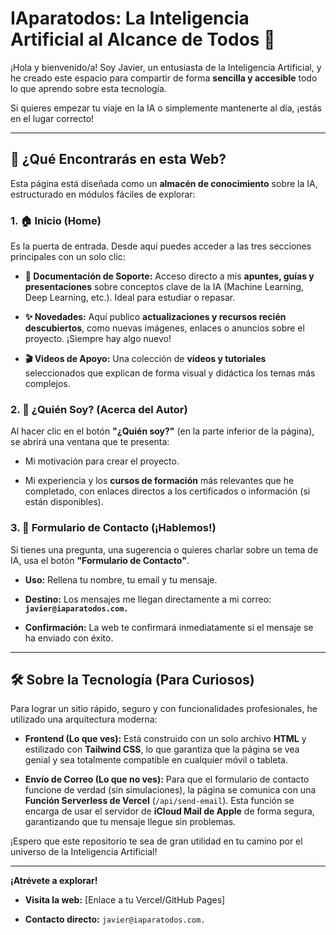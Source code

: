# IAparatodos: La Inteligencia Artificial al Alcance de Todos 🚀

¡Hola y bienvenido/a! Soy Javier, un entusiasta de la Inteligencia Artificial, y he creado este espacio para compartir de forma **sencilla y accesible** todo lo que aprendo sobre esta tecnología.

Si quieres empezar tu viaje en la IA o simplemente mantenerte al día, ¡estás en el lugar correcto!

---

## 🧭 ¿Qué Encontrarás en esta Web?

Esta página está diseñada como un **almacén de conocimiento** sobre la IA, estructurado en módulos fáciles de explorar:

### 1. 🏠 Inicio (Home)

Es la puerta de entrada. Desde aquí puedes acceder a las tres secciones principales con un solo clic:

* **📁 Documentación de Soporte:** Acceso directo a mis **apuntes, guías y presentaciones** sobre conceptos clave de la IA (Machine Learning, Deep Learning, etc.). Ideal para estudiar o repasar.

* **✨ Novedades:** Aquí publico **actualizaciones y recursos recién descubiertos**, como nuevas imágenes, enlaces o anuncios sobre el proyecto. ¡Siempre hay algo nuevo!

* **🎬 Videos de Apoyo:** Una colección de **vídeos y tutoriales** seleccionados que explican de forma visual y didáctica los temas más complejos.

### 2. 👤 ¿Quién Soy? (Acerca del Autor)

Al hacer clic en el botón **"¿Quién soy?"** (en la parte inferior de la página), se abrirá una ventana que te presenta:

* Mi motivación para crear el proyecto.

* Mi experiencia y los **cursos de formación** más relevantes que he completado, con enlaces directos a los certificados o información (si están disponibles).

### 3. 📧 Formulario de Contacto (¡Hablemos!)

Si tienes una pregunta, una sugerencia o quieres charlar sobre un tema de IA, usa el botón **"Formulario de Contacto"**.

* **Uso:** Rellena tu nombre, tu email y tu mensaje.

* **Destino:** Los mensajes me llegan directamente a mi correo: **`javier@iaparatodos.com.`**

* **Confirmación:** La web te confirmará inmediatamente si el mensaje se ha enviado con éxito.

---

## 🛠️ Sobre la Tecnología (Para Curiosos)

Para lograr un sitio rápido, seguro y con funcionalidades profesionales, he utilizado una arquitectura moderna:

* **Frontend (Lo que ves):** Está construido con un solo archivo **HTML** y estilizado con **Tailwind CSS**, lo que garantiza que la página se vea genial y sea totalmente compatible en cualquier móvil o tableta.

* **Envío de Correo (Lo que no ves):** Para que el formulario de contacto funcione de verdad (sin simulaciones), la página se comunica con una **Función Serverless de Vercel** (`/api/send-email`). Esta función se encarga de usar el servidor de **iCloud Mail de Apple** de forma segura, garantizando que tu mensaje llegue sin problemas.

¡Espero que este repositorio te sea de gran utilidad en tu camino por el universo de la Inteligencia Artificial!

---

**¡Atrévete a explorar!**

* **Visita la web:** [Enlace a tu Vercel/GitHub Pages]

* **Contacto directo:** `javier@iaparatodos.com.`
